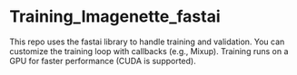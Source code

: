 # Training_Imagenette_fastai
This repo uses the fastai library to handle training and validation.
You can customize the training loop with callbacks (e.g., Mixup).
Training runs on a GPU for faster performance (CUDA is supported).
